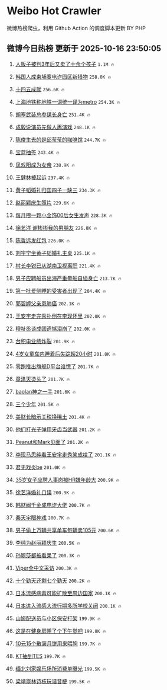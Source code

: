 # Weibo Hot Crawler 



微博热榜爬虫，利用 Github Action 的调度脚本更新 BY PHP 


## 微博今日热榜 更新于 2025-10-16 23:50:05 
1. [人贩子被判3年后又卖了十余个孩子](https://s.weibo.com/weibo?q=%23%E4%BA%BA%E8%B4%A9%E5%AD%90%E8%A2%AB%E5%88%A43%E5%B9%B4%E5%90%8E%E5%8F%88%E5%8D%96%E4%BA%86%E5%8D%81%E4%BD%99%E4%B8%AA%E5%AD%A9%E5%AD%90%23&t=31&band_rank=1&Refer=top) `1.1M 🔥` 

1. [韩国人成柬埔寨电诈园区新猎物](https://s.weibo.com/weibo?q=%23%E9%9F%A9%E5%9B%BD%E4%BA%BA%E6%88%90%E6%9F%AC%E5%9F%94%E5%AF%A8%E7%94%B5%E8%AF%88%E5%9B%AD%E5%8C%BA%E6%96%B0%E7%8C%8E%E7%89%A9%23&t=31&band_rank=2&Refer=top) `258.0K 🔥` 

1. [十四五成就](https://s.weibo.com/weibo?q=%23%E5%8D%81%E5%9B%9B%E4%BA%94%E6%88%90%E5%B0%B1%23&t=31&band_rank=3&Refer=top) `256.6K 🔥` 

1. [上海地铁称地铁一词统一译为metro](https://s.weibo.com/weibo?q=%23%E4%B8%8A%E6%B5%B7%E5%9C%B0%E9%93%81%E7%A7%B0%E5%9C%B0%E9%93%81%E4%B8%80%E8%AF%8D%E7%BB%9F%E4%B8%80%E8%AF%91%E4%B8%BAmetro%23&t=31&band_rank=4&Refer=top) `254.3K 🔥` 

1. [胡塞武装总参谋长身亡](https://s.weibo.com/weibo?q=%23%E8%83%A1%E5%A1%9E%E6%AD%A6%E8%A3%85%E6%80%BB%E5%8F%82%E8%B0%8B%E9%95%BF%E8%BA%AB%E4%BA%A1%23&t=31&band_rank=5&Refer=top) `251.4K 🔥` 

1. [成毅说演员先做人再演戏](https://s.weibo.com/weibo?q=%23%E6%88%90%E6%AF%85%E8%AF%B4%E6%BC%94%E5%91%98%E5%85%88%E5%81%9A%E4%BA%BA%E5%86%8D%E6%BC%94%E6%88%8F%23&t=31&band_rank=6&Refer=top) `248.1K 🔥` 

1. [陈俊生去的是邱莹莹的咖啡馆](https://s.weibo.com/weibo?q=%E9%99%88%E4%BF%8A%E7%94%9F%E5%8E%BB%E7%9A%84%E6%98%AF%E9%82%B1%E8%8E%B9%E8%8E%B9%E7%9A%84%E5%92%96%E5%95%A1%E9%A6%86&t=31&band_rank=7&Refer=top) `244.7K 🔥` 

1. [宝蓝抽签](https://s.weibo.com/weibo?q=%E5%AE%9D%E8%93%9D%E6%8A%BD%E7%AD%BE&t=31&band_rank=8&Refer=top) `243.4K 🔥` 

1. [凤戏阳成为女帝](https://s.weibo.com/weibo?q=%E5%87%A4%E6%88%8F%E9%98%B3%E6%88%90%E4%B8%BA%E5%A5%B3%E5%B8%9D&t=31&band_rank=9&Refer=top) `238.9K 🔥` 

1. [王健林被起诉](https://s.weibo.com/weibo?q=%23%E7%8E%8B%E5%81%A5%E6%9E%97%E8%A2%AB%E8%B5%B7%E8%AF%89%23&t=31&band_rank=10&Refer=top) `237.4K 🔥` 

1. [黄子韬婚礼归国四子一缺三](https://s.weibo.com/weibo?q=%23%E9%BB%84%E5%AD%90%E9%9F%AC%E5%A9%9A%E7%A4%BC%E5%BD%92%E5%9B%BD%E5%9B%9B%E5%AD%90%E4%B8%80%E7%BC%BA%E4%B8%89%23&t=31&band_rank=11&Refer=top) `234.3K 🔥` 

1. [赵丽颖庆生照片](https://s.weibo.com/weibo?q=%23%E8%B5%B5%E4%B8%BD%E9%A2%96%E5%BA%86%E7%94%9F%E7%85%A7%E7%89%87%23&t=31&band_rank=12&Refer=top) `229.6K 🔥` 

1. [每月攒一颗小金饰00后女生发声](https://s.weibo.com/weibo?q=%23%E6%AF%8F%E6%9C%88%E6%94%92%E4%B8%80%E9%A2%97%E5%B0%8F%E9%87%91%E9%A5%B000%E5%90%8E%E5%A5%B3%E7%94%9F%E5%8F%91%E5%A3%B0%23&t=31&band_rank=13&Refer=top) `228.3K 🔥` 

1. [徐艺洋 谢彬彬我的男朋友](https://s.weibo.com/weibo?q=%E5%BE%90%E8%89%BA%E6%B4%8B%20%E8%B0%A2%E5%BD%AC%E5%BD%AC%E6%88%91%E7%9A%84%E7%94%B7%E6%9C%8B%E5%8F%8B&t=31&band_rank=14&Refer=top) `226.8K 🔥` 

1. [陈哲远发红包](https://s.weibo.com/weibo?q=%E9%99%88%E5%93%B2%E8%BF%9C%E5%8F%91%E7%BA%A2%E5%8C%85&t=31&band_rank=15&Refer=top) `226.0K 🔥` 

1. [刘宇宁坐黄子韬婚礼主桌](https://s.weibo.com/weibo?q=%23%E5%88%98%E5%AE%87%E5%AE%81%E5%9D%90%E9%BB%84%E5%AD%90%E9%9F%AC%E5%A9%9A%E7%A4%BC%E4%B8%BB%E6%A1%8C%23&t=31&band_rank=16&Refer=top) `225.1K 🔥` 

1. [村长李锐已从湖南卫视离职](https://s.weibo.com/weibo?q=%23%E6%9D%91%E9%95%BF%E6%9D%8E%E9%94%90%E5%B7%B2%E4%BB%8E%E6%B9%96%E5%8D%97%E5%8D%AB%E8%A7%86%E7%A6%BB%E8%81%8C%23&t=31&band_rank=17&Refer=top) `221.4K 🔥` 

1. [男子应聘船员出海严重晕船自缢身亡](https://s.weibo.com/weibo?q=%23%E7%94%B7%E5%AD%90%E5%BA%94%E8%81%98%E8%88%B9%E5%91%98%E5%87%BA%E6%B5%B7%E4%B8%A5%E9%87%8D%E6%99%95%E8%88%B9%E8%87%AA%E7%BC%A2%E8%BA%AB%E4%BA%A1%23&t=31&band_rank=18&Refer=top) `213.7K 🔥` 

1. [第一批爱侧睡的受害者出现了](https://s.weibo.com/weibo?q=%E7%AC%AC%E4%B8%80%E6%89%B9%E7%88%B1%E4%BE%A7%E7%9D%A1%E7%9A%84%E5%8F%97%E5%AE%B3%E8%80%85%E5%87%BA%E7%8E%B0%E4%BA%86&t=31&band_rank=19&Refer=top) `204.4K 🔥` 

1. [郭碧婷父亲患肺癌](https://s.weibo.com/weibo?q=%23%E9%83%AD%E7%A2%A7%E5%A9%B7%E7%88%B6%E4%BA%B2%E6%82%A3%E8%82%BA%E7%99%8C%23&t=31&band_rank=20&Refer=top) `202.1K 🔥` 

1. [王安宇走完秀扑倒在李现怀里](https://s.weibo.com/weibo?q=%23%E7%8E%8B%E5%AE%89%E5%AE%87%E8%B5%B0%E5%AE%8C%E7%A7%80%E6%89%91%E5%80%92%E5%9C%A8%E6%9D%8E%E7%8E%B0%E6%80%80%E9%87%8C%23&t=31&band_rank=21&Refer=top) `202.0K 🔥` 

1. [穆祉丞谈成团遗憾泪崩了](https://s.weibo.com/weibo?q=%E7%A9%86%E7%A5%89%E4%B8%9E%E8%B0%88%E6%88%90%E5%9B%A2%E9%81%97%E6%86%BE%E6%B3%AA%E5%B4%A9%E4%BA%86&t=31&band_rank=22&Refer=top) `202.0K 🔥` 

1. [台积电业绩炸裂](https://s.weibo.com/weibo?q=%23%E5%8F%B0%E7%A7%AF%E7%94%B5%E4%B8%9A%E7%BB%A9%E7%82%B8%E8%A3%82%23&t=31&band_rank=23&Refer=top) `201.9K 🔥` 

1. [4岁女童车内睡着后失踪超20小时](https://s.weibo.com/weibo?q=%234%E5%B2%81%E5%A5%B3%E7%AB%A5%E8%BD%A6%E5%86%85%E7%9D%A1%E7%9D%80%E5%90%8E%E5%A4%B1%E8%B8%AA%E8%B6%8520%E5%B0%8F%E6%97%B6%23&t=31&band_rank=24&Refer=top) `201.8K 🔥` 

1. [零跑推出旗舰D平台谁慌了](https://s.weibo.com/weibo?q=%23%E9%9B%B6%E8%B7%91%E6%8E%A8%E5%87%BA%E6%97%97%E8%88%B0D%E5%B9%B3%E5%8F%B0%E8%B0%81%E6%85%8C%E4%BA%86%23&t=31&band_rank=25&Refer=top) `201.7K 🔥` 

1. [章泽天烫头了](https://s.weibo.com/weibo?q=%23%E7%AB%A0%E6%B3%BD%E5%A4%A9%E7%83%AB%E5%A4%B4%E4%BA%86%23&t=31&band_rank=26&Refer=top) `201.7K 🔥` 

1. [baolan神之一手](https://s.weibo.com/weibo?q=%23baolan%E7%A5%9E%E4%B9%8B%E4%B8%80%E6%89%8B%23&t=31&band_rank=27&Refer=top) `201.6K 🔥` 

1. [三个少年](https://s.weibo.com/weibo?q=%E4%B8%89%E4%B8%AA%E5%B0%91%E5%B9%B4&t=31&band_rank=28&Refer=top) `201.5K 🔥` 

1. [美财长暗示关税换稀土](https://s.weibo.com/weibo?q=%23%E7%BE%8E%E8%B4%A2%E9%95%BF%E6%9A%97%E7%A4%BA%E5%85%B3%E7%A8%8E%E6%8D%A2%E7%A8%80%E5%9C%9F%23&t=31&band_rank=29&Refer=top) `201.4K 🔥` 

1. [他们打光子弹用牙齿当武器](https://s.weibo.com/weibo?q=%23%E4%BB%96%E4%BB%AC%E6%89%93%E5%85%89%E5%AD%90%E5%BC%B9%E7%94%A8%E7%89%99%E9%BD%BF%E5%BD%93%E6%AD%A6%E5%99%A8%23&t=31&band_rank=30&Refer=top) `201.2K 🔥` 

1. [Peanut和Mark见面了](https://s.weibo.com/weibo?q=Peanut%E5%92%8CMark%E8%A7%81%E9%9D%A2%E4%BA%86&t=31&band_rank=31&Refer=top) `201.2K 🔥` 

1. [李现马思纯看王安宇走秀笑成啥了](https://s.weibo.com/weibo?q=%23%E6%9D%8E%E7%8E%B0%E9%A9%AC%E6%80%9D%E7%BA%AF%E7%9C%8B%E7%8E%8B%E5%AE%89%E5%AE%87%E8%B5%B0%E7%A7%80%E7%AC%91%E6%88%90%E5%95%A5%E4%BA%86%23&t=31&band_rank=32&Refer=top) `201.1K 🔥` 

1. [君无戏炎be](https://s.weibo.com/weibo?q=%23%E5%90%9B%E6%97%A0%E6%88%8F%E7%82%8Ebe%23&t=31&band_rank=33&Refer=top) `201.0K 🔥` 

1. [35岁女子应聘人事岗被HR嫌年龄大](https://s.weibo.com/weibo?q=%2335%E5%B2%81%E5%A5%B3%E5%AD%90%E5%BA%94%E8%81%98%E4%BA%BA%E4%BA%8B%E5%B2%97%E8%A2%ABHR%E5%AB%8C%E5%B9%B4%E9%BE%84%E5%A4%A7%23&t=31&band_rank=34&Refer=top) `200.9K 🔥` 

1. [徐艺洋婚礼口误](https://s.weibo.com/weibo?q=%23%E5%BE%90%E8%89%BA%E6%B4%8B%E5%A9%9A%E7%A4%BC%E5%8F%A3%E8%AF%AF%23&t=31&band_rank=35&Refer=top) `200.9K 🔥` 

1. [韩财阀千金成电诈大佬](https://s.weibo.com/weibo?q=%E9%9F%A9%E8%B4%A2%E9%98%80%E5%8D%83%E9%87%91%E6%88%90%E7%94%B5%E8%AF%88%E5%A4%A7%E4%BD%AC&t=31&band_rank=36&Refer=top) `200.7K 🔥` 

1. [秦天宇眼神戏](https://s.weibo.com/weibo?q=%23%E7%A7%A6%E5%A4%A9%E5%AE%87%E7%9C%BC%E7%A5%9E%E6%88%8F%23&t=31&band_rank=37&Refer=top) `200.7K 🔥` 

1. [男子偷上万辆共享单车每辆卖105元](https://s.weibo.com/weibo?q=%23%E7%94%B7%E5%AD%90%E5%81%B7%E4%B8%8A%E4%B8%87%E8%BE%86%E5%85%B1%E4%BA%AB%E5%8D%95%E8%BD%A6%E6%AF%8F%E8%BE%86%E5%8D%96105%E5%85%83%23&t=31&band_rank=38&Refer=top) `200.6K 🔥` 

1. [李纯为赵丽颖庆生](https://s.weibo.com/weibo?q=%23%E6%9D%8E%E7%BA%AF%E4%B8%BA%E8%B5%B5%E4%B8%BD%E9%A2%96%E5%BA%86%E7%94%9F%23&t=31&band_rank=39&Refer=top) `200.5K 🔥` 

1. [孙颖莎都被看呆了](https://s.weibo.com/weibo?q=%E5%AD%99%E9%A2%96%E8%8E%8E%E9%83%BD%E8%A2%AB%E7%9C%8B%E5%91%86%E4%BA%86&t=31&band_rank=40&Refer=top) `200.3K 🔥` 

1. [Viper全中文采访](https://s.weibo.com/weibo?q=Viper%E5%85%A8%E4%B8%AD%E6%96%87%E9%87%87%E8%AE%BF&t=31&band_rank=41&Refer=top) `200.3K 🔥` 

1. [十个勤天还剩七个勤天](https://s.weibo.com/weibo?q=%E5%8D%81%E4%B8%AA%E5%8B%A4%E5%A4%A9%E8%BF%98%E5%89%A9%E4%B8%83%E4%B8%AA%E5%8B%A4%E5%A4%A9&t=31&band_rank=42&Refer=top) `200.2K 🔥` 

1. [日本流感病毒可能扩散至周边国家](https://s.weibo.com/weibo?q=%23%E6%97%A5%E6%9C%AC%E6%B5%81%E6%84%9F%E7%97%85%E6%AF%92%E5%8F%AF%E8%83%BD%E6%89%A9%E6%95%A3%E8%87%B3%E5%91%A8%E8%BE%B9%E5%9B%BD%E5%AE%B6%23&t=31&band_rank=43&Refer=top) `200.1K 🔥` 

1. [日本进入流感大流行期多所学校关闭](https://s.weibo.com/weibo?q=%23%E6%97%A5%E6%9C%AC%E8%BF%9B%E5%85%A5%E6%B5%81%E6%84%9F%E5%A4%A7%E6%B5%81%E8%A1%8C%E6%9C%9F%E5%A4%9A%E6%89%80%E5%AD%A6%E6%A0%A1%E5%85%B3%E9%97%AD%23&t=31&band_rank=44&Refer=top) `200.1K 🔥` 

1. [山姆配送员与小区保安打架](https://s.weibo.com/weibo?q=%23%E5%B1%B1%E5%A7%86%E9%85%8D%E9%80%81%E5%91%98%E4%B8%8E%E5%B0%8F%E5%8C%BA%E4%BF%9D%E5%AE%89%E6%89%93%E6%9E%B6%23&t=31&band_rank=45&Refer=top) `199.9K 🔥` 

1. [这是在健身房睡了个下午觉吧](https://s.weibo.com/weibo?q=%E8%BF%99%E6%98%AF%E5%9C%A8%E5%81%A5%E8%BA%AB%E6%88%BF%E7%9D%A1%E4%BA%86%E4%B8%AA%E4%B8%8B%E5%8D%88%E8%A7%89%E5%90%A7&t=31&band_rank=46&Refer=top) `199.8K 🔥` 

1. [10元15个散装月饼用来喂狗](https://s.weibo.com/weibo?q=%2310%E5%85%8315%E4%B8%AA%E6%95%A3%E8%A3%85%E6%9C%88%E9%A5%BC%E7%94%A8%E6%9D%A5%E5%96%82%E7%8B%97%23&t=31&band_rank=47&Refer=top) `199.7K 🔥` 

1. [KT抽到TES](https://s.weibo.com/weibo?q=%23KT%E6%8A%BD%E5%88%B0TES%23&t=31&band_rank=48&Refer=top) `199.7K 🔥` 

1. [缅北刘家娱乐场所消费单曝光](https://s.weibo.com/weibo?q=%23%E7%BC%85%E5%8C%97%E5%88%98%E5%AE%B6%E5%A8%B1%E4%B9%90%E5%9C%BA%E6%89%80%E6%B6%88%E8%B4%B9%E5%8D%95%E6%9B%9D%E5%85%89%23&t=31&band_rank=49&Refer=top) `199.5K 🔥` 

1. [梁靖崑林诗栋玩谐音梗](https://s.weibo.com/weibo?q=%E6%A2%81%E9%9D%96%E5%B4%91%E6%9E%97%E8%AF%97%E6%A0%8B%E7%8E%A9%E8%B0%90%E9%9F%B3%E6%A2%97&t=31&band_rank=50&Refer=top) `199.5K 🔥` 

